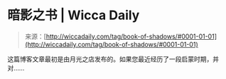 <!--yml

分类：未分类

日期：2024年06月12日 18:24:32

-->

# 暗影之书 | Wicca Daily

> 来源：[http://wiccadaily.com/tag/book-of-shadows/#0001-01-01](http://wiccadaily.com/tag/book-of-shadows/#0001-01-01)

这篇博客文章最初是由月光之店发布的。如果您最近经历了一段启蒙时期，并对……
